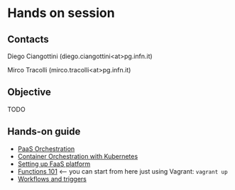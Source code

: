 # Hands on session

## Contacts

Diego Ciangottini (diego.ciangottini\<at\>pg.infn.it)

Mirco Tracolli (mirco.tracolli\<at\>pg.infn.it)


## Objective

TODO

## Hands-on guide

- [PaaS Orchestration](orchent.md)
- [Container Orchestration with Kubernetes](k3s.md)
- [Setting up FaaS platform](openfaas.md)
- [Functions 101](events.md) <-- you can start from here just using Vagrant: `vagrant up`
- [Workflows and triggers](workflows.md)


